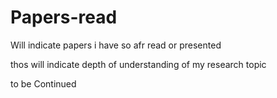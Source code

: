 # Papers-read
Will indicate papers i have so afr read  or presented

















thos will indicate depth of understanding of my research topic

to be Continued
